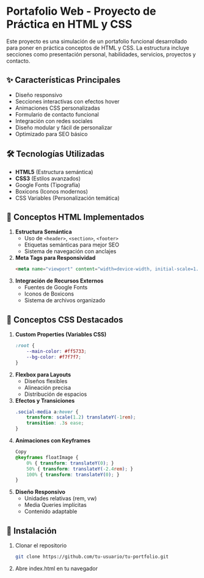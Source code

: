 # Portafolio Web - Proyecto de Práctica en HTML y CSS
Este proyecto es una simulación de un portafolio funcional desarrollado para poner en práctica conceptos de HTML y CSS. La estructura incluye secciones como presentación personal, habilidades, servicios, proyectos y contacto.

## ✨ Características Principales
- Diseño responsivo
- Secciones interactivas con efectos hover
- Animaciones CSS personalizadas
- Formulario de contacto funcional
- Integración con redes sociales
- Diseño modular y fácil de personalizar
- Optimizado para SEO básico

## 🛠 Tecnologías Utilizadas
- **HTML5** (Estructura semántica)
- **CSS3** (Estilos avanzados)
- Google Fonts (Tipografía)
- Boxicons (Iconos modernos)
- CSS Variables (Personalización temática)

## 📌 Conceptos HTML Implementados
1. **Estructura Semántica**
   - Uso de `<header>`, `<section>`, `<footer>`
   - Etiquetas semánticas para mejor SEO
   - Sistema de navegación con anclajes
2. **Meta Tags para Responsividad**
   ```html
   <meta name="viewport" content="width=device-width, initial-scale=1.0">
   ```
3. **Integración de Recursos Externos**
    - Fuentes de Google Fonts
    - Iconos de Boxicons
    - Sistema de archivos organizado

## 🎨 Conceptos CSS Destacados
1. **Custom Properties (Variables CSS)**
    ```css
    :root {
        --main-color: #ff5733;
        --bg-color: #f7f7f7;
    }
    ```
2. **Flexbox para Layouts**
    - Diseños flexibles
    - Alineación precisa
    - Distribución de espacios
3. **Efectos y Transiciones**
    ```css
    .social-media a:hover {
        transform: scale(1.2) translateY(-1rem);
        transition: .3s ease;
    }
    ```
4. **Animaciones con Keyframes**
    ```css
    Copy
    @keyframes floatImage {
        0% { transform: translateY(0); }
        50% { transform: translateY(-2.4rem); }
        100% { transform: translateY(0); }
    }
    ```
5. **Diseño Responsivo**
    - Unidades relativas (rem, vw)
    - Media Queries implícitas
    - Contenido adaptable

## 🚀 Instalación
1. Clonar el repositorio
    ````bash
    git clone https://github.com/tu-usuario/tu-portfolio.git
    ````
2. Abre index.html en tu navegador